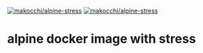 [![makocchi/alpine-stress](https://shields.beevelop.com/docker/image/image-size/makocchi/alpine-dig/latest.svg)]()
[![makocchi/alpine-stress](https://shields.beevelop.com/docker/image/layers/makocchi/alpine-stress/latest.svg)]()

# alpine docker image with stress
